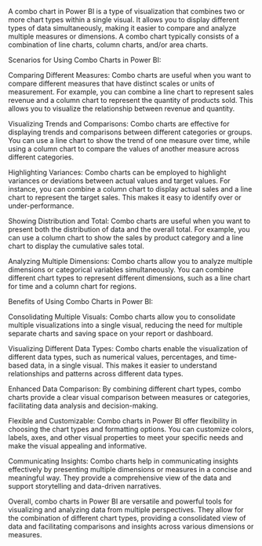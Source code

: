 A combo chart in Power BI is a type of visualization that combines two or more chart types within a single visual. It allows you to display different types of data simultaneously, making it easier to compare and analyze multiple measures or dimensions. A combo chart typically consists of a combination of line charts, column charts, and/or area charts.

Scenarios for Using Combo Charts in Power BI:

Comparing Different Measures: Combo charts are useful when you want to compare different measures that have distinct scales or units of measurement. For example, you can combine a line chart to represent sales revenue and a column chart to represent the quantity of products sold. This allows you to visualize the relationship between revenue and quantity.

Visualizing Trends and Comparisons: Combo charts are effective for displaying trends and comparisons between different categories or groups. You can use a line chart to show the trend of one measure over time, while using a column chart to compare the values of another measure across different categories.

Highlighting Variances: Combo charts can be employed to highlight variances or deviations between actual values and target values. For instance, you can combine a column chart to display actual sales and a line chart to represent the target sales. This makes it easy to identify over or under-performance.

Showing Distribution and Total: Combo charts are useful when you want to present both the distribution of data and the overall total. For example, you can use a column chart to show the sales by product category and a line chart to display the cumulative sales total.

Analyzing Multiple Dimensions: Combo charts allow you to analyze multiple dimensions or categorical variables simultaneously. You can combine different chart types to represent different dimensions, such as a line chart for time and a column chart for regions.

Benefits of Using Combo Charts in Power BI:

Consolidating Multiple Visuals: Combo charts allow you to consolidate multiple visualizations into a single visual, reducing the need for multiple separate charts and saving space on your report or dashboard.

Visualizing Different Data Types: Combo charts enable the visualization of different data types, such as numerical values, percentages, and time-based data, in a single visual. This makes it easier to understand relationships and patterns across different data types.

Enhanced Data Comparison: By combining different chart types, combo charts provide a clear visual comparison between measures or categories, facilitating data analysis and decision-making.

Flexible and Customizable: Combo charts in Power BI offer flexibility in choosing the chart types and formatting options. You can customize colors, labels, axes, and other visual properties to meet your specific needs and make the visual appealing and informative.

Communicating Insights: Combo charts help in communicating insights effectively by presenting multiple dimensions or measures in a concise and meaningful way. They provide a comprehensive view of the data and support storytelling and data-driven narratives.

Overall, combo charts in Power BI are versatile and powerful tools for visualizing and analyzing data from multiple perspectives. They allow for the combination of different chart types, providing a consolidated view of data and facilitating comparisons and insights across various dimensions or measures.





